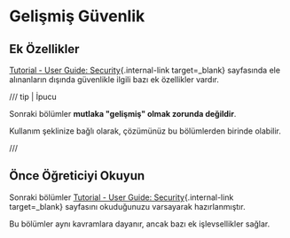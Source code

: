 # Gelişmiş Güvenlik

## Ek Özellikler

[Tutorial - User Guide: Security](../../tutorial/security/index.md){.internal-link target=_blank} sayfasında ele alınanların dışında güvenlikle ilgili bazı ek özellikler vardır.

/// tip | İpucu

Sonraki bölümler **mutlaka "gelişmiş" olmak zorunda değildir**.

Kullanım şeklinize bağlı olarak, çözümünüz bu bölümlerden birinde olabilir.

///

## Önce Öğreticiyi Okuyun

Sonraki bölümler [Tutorial - User Guide: Security](../../tutorial/security/index.md){.internal-link target=_blank} sayfasını okuduğunuzu varsayarak hazırlanmıştır.

Bu bölümler aynı kavramlara dayanır, ancak bazı ek işlevsellikler sağlar.
